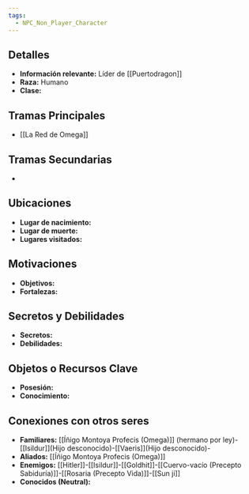 ```yaml
---
tags:
  - NPC_Non_Player_Character
---
```

## Detalles
- **Información relevante:** Líder de [[Puertodragon]]
- **Raza:** Humano
- **Clase:**

## Tramas Principales
- [[La Red de Omega]]

## Tramas Secundarias
- 

## Ubicaciones
- **Lugar de nacimiento:**
- **Lugar de muerte:**
- **Lugares visitados:**

## Motivaciones
- **Objetivos:**
- **Fortalezas:**

## Secretos y Debilidades 
- **Secretos:**
- **Debilidades:**

## Objetos o Recursos Clave
- **Posesión:**
- **Conocimiento:**

## Conexiones con otros seres
- **Familiares:** [[Íñigo Montoya Profecis (Omega)]] (hermano por ley)-[[Isildur]](Hijo desconocido)-[[Vaeris]](Hijo desconocido)-
- **Aliados:** [[Íñigo Montoya Profecis (Omega)]]
- **Enemigos:** [[Hitler]]-[[Isildur]]-[[Goldhit]]-[[Cuervo-vacío (Precepto Sabiduría)]]-[[Rosaria (Precepto Vida)]]-[[Sun ji]]
- **Conocidos (Neutral):**